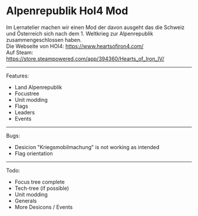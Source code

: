 # Alpenrepublik HoI4 Mod

Im Lernatelier machen wir einen Mod der davon ausgeht das die Schweiz und Österreich sich nach dem 1. Weltkrieg zur Alpenrepublik zusammengeschlossen haben.                              
Die Webseite von HOI4: https://www.heartsofiron4.com/                                       
Auf Steam: https://store.steampowered.com/app/394360/Hearts_of_Iron_IV/

---

Features:

- Land Alpenrepublik
- Focustree
- Unit modding
- Flags
- Leaders
- Events

---

Bugs: 

- Desicion "Kriegsmobilmachung" is not working as intended
- Flag orientation          

---

Todo:

- Focus tree complete
- Tech-tree (if possible)
- Unit modding
- Generals
- More Desicons / Events
